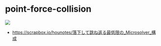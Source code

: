 # point-force-collision
![](https://i.gyazo.com/9a62c6ecfc263edb3d544d9c50ad32a3.gif)  
- https://scrapbox.io/hounotes/落下して跳ね返る最低限の_Microsolver_構成